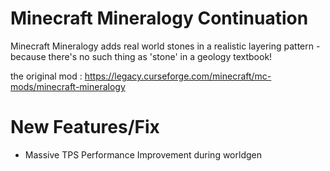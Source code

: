 # Minecraft Mineralogy Continuation

Minecraft Mineralogy adds real world stones in a realistic layering pattern - because there's no such thing as 'stone' in a geology textbook!

the original mod : https://legacy.curseforge.com/minecraft/mc-mods/minecraft-mineralogy

# New Features/Fix

- Massive TPS Performance Improvement during worldgen
